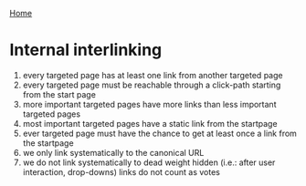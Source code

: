 [Home](readme.md)

# Internal interlinking

1. every targeted page has at least one link from another targeted page
1. every targeted page must be reachable through a click-path starting from the start page
1. more important targeted pages have more links than less important targeted pages
1. most important targeted pages have a static link from the startpage
1. ever targeted page must have the chance to get at least once a link from the startpage
1. we only link systematically to the canonical URL
1. we do not link systematically to dead weight
 hidden (i.e.: after user interaction, drop-downs) links do not count as votes